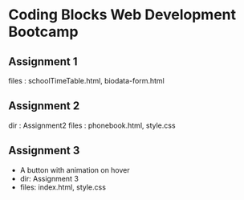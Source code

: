# Coding Blocks Web Development Bootcamp

## Assignment 1

files : schoolTimeTable.html, biodata-form.html

## Assignment 2

dir : Assignment2
files : phonebook.html, style.css

## Assignment 3

- A button with animation on hover
- dir: Assignment 3
- files: index.html, style.css
